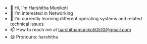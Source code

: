 - 👋 Hi, I’m Harshitha Munikoti
- 👀 I’m interested in Networking
- 🌱 I’m currently learning different operating systems and related technical issues
- 📫 How to reach me at harshithamunikoti0510@gmail.com
- 😄 Pronouns: harshitha

<!---
Harshi0510/Harshi0510 is a ✨ special ✨ repository because its `README.md` (this file) appears on your GitHub profile.
You can click the Preview link to take a look at your changes.
--->
